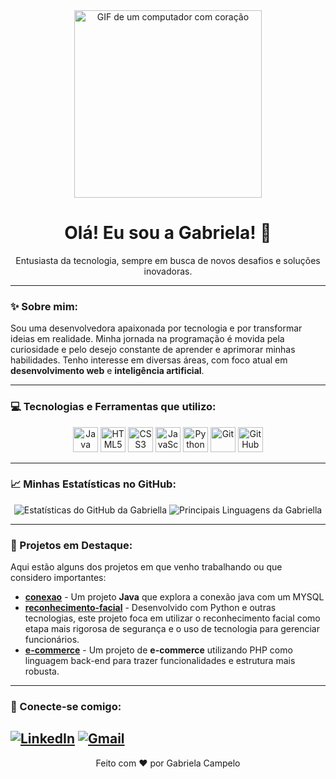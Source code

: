 <div align="center">
  <img src="https://raw.githubusercontent.com/MicaelliMedeiros/micaellimedeiros/master/image/computer-love.gif" width="300px" alt="GIF de um computador com coração" />
  <h1>Olá! Eu sou a Gabriela! 👋</h1>
  <p>Entusiasta da tecnologia, sempre em busca de novos desafios e soluções inovadoras.</p>
</div>

---

### ✨ Sobre mim:

Sou uma desenvolvedora apaixonada por tecnologia e por transformar ideias em realidade. Minha jornada na programação é movida pela curiosidade e pelo desejo constante de aprender e aprimorar minhas habilidades. Tenho interesse em diversas áreas, com foco atual em **desenvolvimento web** e **inteligência artificial**.

---

### 💻 Tecnologias e Ferramentas que utilizo:

<p align="center">
  <img src="https://cdn.jsdelivr.net/gh/devicons/devicon/icons/java/java-original.svg" alt="Java" width="40" height="40"/>
  <img src="https://cdn.jsdelivr.net/gh/devicons/devicon/icons/html5/html5-original.svg" alt="HTML5" width="40" height="40"/>
  <img src="https://cdn.jsdelivr.net/gh/devicons/devicon/icons/css3/css3-original.svg" alt="CSS3" width="40" height="40"/>
  <img src="https://cdn.jsdelivr.net/gh/devicons/devicon/icons/javascript/javascript-original.svg" alt="JavaScript" width="40" height="40"/>
  <img src="https://cdn.jsdelivr.net/gh/devicons/devicon/icons/python/python-original.svg" alt="Python" width="40" height="40"/>
  <img src="https://cdn.jsdelivr.net/gh/devicons/devicon/icons/git/git-original.svg" alt="Git" width="40" height="40"/>
  <img src="https://cdn.jsdelivr.net/gh/devicons/devicon/icons/github/github-original.svg" alt="GitHub" width="40" height="40"/>
  </p>

---

### 📈 Minhas Estatísticas no GitHub:

<p align="center">
  <img src="https://github-readme-stats.vercel.app/api?username=gabiscamp&show_icons=true&theme=dark&include_all_commits=true&count_private=true" alt="Estatísticas do GitHub da Gabriella" />
  <img src="https://github-readme-stats.vercel.app/api/top-langs/?username=gabiscamp&layout=compact&theme=dark" alt="Principais Linguagens da Gabriella" />
</p>


---

### 🚀 Projetos em Destaque:

Aqui estão alguns dos projetos em que venho trabalhando ou que considero importantes:

* **[conexao](https://github.com/gabiscamp/conexao)** - Um projeto **Java** que explora a conexão java com um MYSQL
* **[reconhecimento-facial](https://github.com/gabiscamp/reconhecimento-facial)** - Desenvolvido com Python e outras tecnologias, este projeto foca em utilizar o reconhecimento facial como etapa mais rigorosa de segurança e o uso de tecnologia para gerenciar funcionários.
* **[e-commerce](https://github.com/gabiscamp/e-commerce)** - Um projeto de **e-commerce** utilizando PHP como linguagem back-end para trazer funcionalidades e estrutura mais robusta.

---

### 📧 Conecte-se comigo:

[![LinkedIn](https://img.shields.io/badge/LinkedIn-0A66C2?style=for-the-badge&logo=linkedin&logoColor=white)](https://www.linkedin.com/in/gabriela-campelo)
[![Gmail](https://img.shields.io/badge/Gmail-D14836?style=for-the-badge&logo=gmail&logoColor=white)](mailto:gabrielacampc@gmail.com)
---

<p align="center">
  Feito com ❤️ por Gabriela Campelo
</p>

<!--
**gabiscamp/gabiscamp** is a ✨ _special_ ✨ repository because its `README.md` (this file) appears on your GitHub profile.

Here are some ideas to get you started:

- 🔭 I’m currently working on ...
- 🌱 I’m currently learning ...
- 👯 I’m looking to collaborate on ...
- 🤔 I’m looking for help with ...
- 💬 Ask me about ...
- 📫 How to reach me: ...
- 😄 Pronouns: ...
- ⚡ Fun fact: ...
-->
